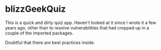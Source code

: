 # blizzGeekQuiz

This is a quick and dirty quiz app. Haven't looked at it since I wrote it a few years ago, other than to resolve vulnerabilities that had cropped up in a couple of the imported packages.

Doubtful that there are best practices inside.
